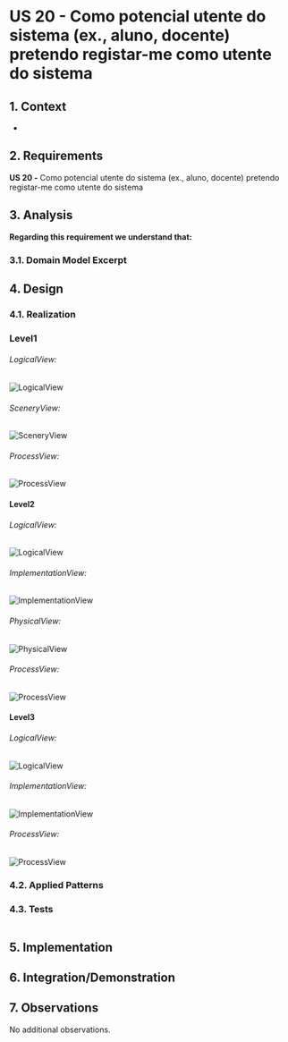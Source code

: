 # US 20 - Como potencial utente do sistema (ex., aluno, docente) pretendo registar-me como utente do sistema

## 1. Context

* 


## 2. Requirements

**US 20 -** Como potencial utente do sistema (ex., aluno, docente) pretendo registar-me como utente do sistema

## 3. Analysis

**Regarding this requirement we understand that:**



### 3.1. Domain Model Excerpt

## 4. Design

### 4.1. Realization

### Level1

###### LogicalView:

![LogicalView](Diagrams/Level1/LogicalView.svg)

###### SceneryView:

![SceneryView](Diagrams/Level1/SceneryView.svg)

###### ProcessView:

![ProcessView](Diagrams/Level1/ProcessView.svg)

#### Level2

###### LogicalView:

![LogicalView](Diagrams/Level2/LogicalView.svg)

###### ImplementationView:

![ImplementationView](Diagrams/Level2/ImplementationView.svg)

###### PhysicalView:

![PhysicalView](Diagrams/Level2/PhysicalView.svg)

###### ProcessView:

![ProcessView](Diagrams/Level2/ProcessView.svg)

#### Level3

###### LogicalView:

![LogicalView](Diagrams/Level3/LogicalView.svg)

###### ImplementationView:

![ImplementationView](Diagrams/Level3/ImplementationView.svg)

###### ProcessView:

![ProcessView](Diagrams/Level3/ProcessView.svg)


### 4.2. Applied Patterns


### 4.3. Tests

```ts

```


## 5. Implementation

## 6. Integration/Demonstration

## 7. Observations

No additional observations.
